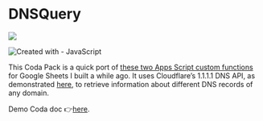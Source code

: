 # DNSQuery

![](https://user-images.githubusercontent.com/12829262/187099121-c6578b5b-6b8e-4bf7-ae28-016ac3de23c8.png)

![Created with - JavaScript](https://img.shields.io/static/v1?label=Created+with&message=JavaScript&color=blue&logo=JavaScript)

This Coda Pack is a quick port of [these two Apps Script custom functions](https://github.com/pfelipm/fxdnsquery) for Google Sheets I built a while ago. It uses Cloudflare’s 1.1.1.1 DNS API, as demonstrated [here](https://developers.cloudflare.com/1.1.1.1/other-ways-to-use-1.1.1.1/dns-in-google-sheets/), to retrieve information about different DNS records of any domain.

Demo Coda doc 👉[here](https://coda.io/d/_dkFNg6XqfLU/DNS-Query-demo_suDSO).
